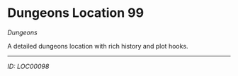 # Dungeons Location 99

*Dungeons*

A detailed dungeons location with rich history and plot hooks.

---
*ID: LOC00098*